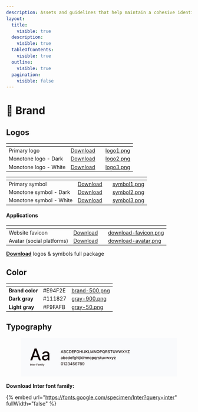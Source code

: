 ```yaml
---
description: Assets and guidelines that help maintain a cohesive identity of our brand
layout:
  title:
    visible: true
  description:
    visible: true
  tableOfContents:
    visible: true
  outline:
    visible: true
  pagination:
    visible: false
---
```


# 🎨 Brand

## Logos

<table data-view="cards"><thead><tr><th></th><th></th><th data-hidden></th><th data-hidden data-card-cover data-type="files"></th></tr></thead><tbody><tr><td>Primary logo</td><td><a href="https://drive.google.com/drive/folders/1PjPoLh2viLgxA1gvCi7oXUziO7-ld-pU?usp=drive_link">Download</a></td><td></td><td><a href="../.gitbook/assets/logo1.png">logo1.png</a></td></tr><tr><td>Monotone logo - Dark</td><td><a href="https://drive.google.com/drive/folders/18ixNY30N4MqPBTFHKQmERXXcLjY4U3KI?usp=drive_link">Download</a></td><td></td><td><a href="../.gitbook/assets/logo2.png">logo2.png</a></td></tr><tr><td>Monotone logo - White</td><td><a href="https://drive.google.com/drive/folders/167NBW_je_PgeG3dkTvdX_ReJfBozHekL?usp=drive_link">Download</a></td><td></td><td><a href="../.gitbook/assets/logo3.png">logo3.png</a></td></tr></tbody></table>

<table data-view="cards"><thead><tr><th></th><th></th><th data-hidden></th><th data-hidden data-card-cover data-type="files"></th></tr></thead><tbody><tr><td>Primary symbol</td><td><a href="https://drive.google.com/drive/folders/1lOWHVHPWaLr43lpkq_9Pg5a7sJI1BPOO?usp=drive_link">Download</a></td><td></td><td><a href="../.gitbook/assets/symbol1.png">symbol1.png</a></td></tr><tr><td>Monotone symbol - Dark</td><td><a href="https://drive.google.com/drive/folders/1-Ul_LtJEq3jFsnsx5XuBJrZCbpG91S4A?usp=sharing">Download</a></td><td></td><td><a href="../.gitbook/assets/symbol2.png">symbol2.png</a></td></tr><tr><td>Monotone symbol - White</td><td><a href="https://drive.google.com/drive/folders/1coMK8zStCpn3IJytFmA04eP-X3jJY3aF?usp=drive_link">Download</a></td><td></td><td><a href="../.gitbook/assets/symbol3.png">symbol3.png</a></td></tr></tbody></table>

#### Applications

<table data-view="cards"><thead><tr><th></th><th></th><th data-hidden></th><th data-hidden data-card-cover data-type="files"></th></tr></thead><tbody><tr><td>Website favicon</td><td><a href="https://drive.google.com/file/d/12WSjrDeKj4lzk8GN8nIgdQJ3Z6qfJqmw/view?usp=share_link">Download</a></td><td></td><td><a href="../.gitbook/assets/download-favicon.png">download-favicon.png</a></td></tr><tr><td>Avatar (social platforms)</td><td><a href="https://drive.google.com/file/d/1rDni8JlDSuAknNPqJum0WYaHLYmbeWxN/view?usp=share_link">Download</a></td><td></td><td><a href="../.gitbook/assets/download-avatar.png">download-avatar.png</a></td></tr></tbody></table>



[**Download**](https://drive.google.com/drive/folders/15g9DJZXW2Vunkj-zjsTGXvLTZHuydUju?usp=sharing) logos & symbols full package



## Color

<table data-view="cards"><thead><tr><th></th><th></th><th data-hidden data-card-cover data-type="files"></th></tr></thead><tbody><tr><td><strong>Brand color</strong></td><td>#E94F2E</td><td><a href="../.gitbook/assets/brand-500.png">brand-500.png</a></td></tr><tr><td><strong>Dark gray</strong></td><td>#111827</td><td><a href="../.gitbook/assets/gray-900.png">gray-900.png</a></td></tr><tr><td><strong>Light gray</strong></td><td>#F9FAFB</td><td><a href="../.gitbook/assets/gray-50.png">gray-50.png</a></td></tr></tbody></table>



## Typography

<div data-full-width="false">

<figure><img src="../.gitbook/assets/typography.jpg" alt=""><figcaption></figcaption></figure>

</div>

**Download Inter font family:**

{% embed url="https://fonts.google.com/specimen/Inter?query=inter" fullWidth="false" %}
